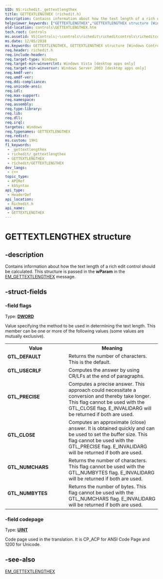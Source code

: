 ```yaml
---
UID: NS:richedit._gettextlengthex
title: GETTEXTLENGTHEX (richedit.h)
description: Contains information about how the text length of a rich edit control should be calculated. This structure is passed in the wParam in the EM_GETTEXTLENGTHEX message.
helpviewer_keywords: ["GETTEXTLENGTHEX","GETTEXTLENGTHEX structure [Windows Controls]","GTL_CLOSE","GTL_DEFAULT","GTL_NUMBYTES","GTL_NUMCHARS","GTL_PRECISE","GTL_USECRLF","_win32_GETTEXTLENGTHEX_str","_win32_GETTEXTLENGTHEX_str_cpp","controls.GETTEXTLENGTHEX","controls._win32_GETTEXTLENGTHEX_str","richedit/GETTEXTLENGTHEX"]
old-location: controls\GETTEXTLENGTHEX.htm
tech.root: Controls
ms.assetid: VS|Controls|~\controls\richedit\richeditcontrols\richeditcontrolreference\richeditstructures\gettextlengthex.htm
ms.date: 12/05/2018
ms.keywords: GETTEXTLENGTHEX, GETTEXTLENGTHEX structure [Windows Controls], GTL_CLOSE, GTL_DEFAULT, GTL_NUMBYTES, GTL_NUMCHARS, GTL_PRECISE, GTL_USECRLF, _win32_GETTEXTLENGTHEX_str, _win32_GETTEXTLENGTHEX_str_cpp, controls.GETTEXTLENGTHEX, controls._win32_GETTEXTLENGTHEX_str, richedit/GETTEXTLENGTHEX
req.header: richedit.h
req.include-header: 
req.target-type: Windows
req.target-min-winverclnt: Windows Vista [desktop apps only]
req.target-min-winversvr: Windows Server 2003 [desktop apps only]
req.kmdf-ver: 
req.umdf-ver: 
req.ddi-compliance: 
req.unicode-ansi: 
req.idl: 
req.max-support: 
req.namespace: 
req.assembly: 
req.type-library: 
req.lib: 
req.dll: 
req.irql: 
targetos: Windows
req.typenames: GETTEXTLENGTHEX
req.redist: 
ms.custom: 19H1
f1_keywords:
 - _gettextlengthex
 - richedit/_gettextlengthex
 - GETTEXTLENGTHEX
 - richedit/GETTEXTLENGTHEX
dev_langs:
 - c++
topic_type:
 - APIRef
 - kbSyntax
api_type:
 - HeaderDef
api_location:
 - Richedit.h
api_name:
 - GETTEXTLENGTHEX
---
```


# GETTEXTLENGTHEX structure


## -description

Contains information about how the text length of a rich edit control should be calculated. This structure is passed in the <b>wParam</b> in the <a href="/windows/win32/controls/em-gettextlengthex">EM_GETTEXTLENGTHEX</a> message.

## -struct-fields

### -field flags

Type: <b><a href="/windows/desktop/WinProg/windows-data-types">DWORD</a></b>

Value specifying the method to be used in determining the text length. This member can be one or more of the following values (some values are mutually exclusive). 

<table>
<tr>
<th>Value</th>
<th>Meaning</th>
</tr>
<tr>
<td width="40%"><a id="GTL_DEFAULT"></a><a id="gtl_default"></a><dl>
<dt><b>GTL_DEFAULT</b></dt>
</dl>
</td>
<td width="60%">
Returns the number of characters. This is the default.

</td>
</tr>
<tr>
<td width="40%"><a id="GTL_USECRLF"></a><a id="gtl_usecrlf"></a><dl>
<dt><b>GTL_USECRLF</b></dt>
</dl>
</td>
<td width="60%">
Computes the answer by using CR/LFs at the end of paragraphs.

</td>
</tr>
<tr>
<td width="40%"><a id="GTL_PRECISE"></a><a id="gtl_precise"></a><dl>
<dt><b>GTL_PRECISE</b></dt>
</dl>
</td>
<td width="60%">
Computes a precise answer. This approach could necessitate a conversion and thereby take longer. This flag cannot be used with the GTL_CLOSE flag. E_INVALIDARG will be returned if both are used.

</td>
</tr>
<tr>
<td width="40%"><a id="GTL_CLOSE"></a><a id="gtl_close"></a><dl>
<dt><b>GTL_CLOSE</b></dt>
</dl>
</td>
<td width="60%">
Computes an approximate (close) answer. It is obtained quickly and can be used to set the buffer size. This flag cannot be used with the GTL_PRECISE flag. E_INVALIDARG will be returned if both are used.

</td>
</tr>
<tr>
<td width="40%"><a id="GTL_NUMCHARS"></a><a id="gtl_numchars"></a><dl>
<dt><b>GTL_NUMCHARS</b></dt>
</dl>
</td>
<td width="60%">
Returns the number of characters. This flag cannot be used with the GTL_NUMBYTES flag. E_INVALIDARG will be returned if both are used.

</td>
</tr>
<tr>
<td width="40%"><a id="GTL_NUMBYTES"></a><a id="gtl_numbytes"></a><dl>
<dt><b>GTL_NUMBYTES</b></dt>
</dl>
</td>
<td width="60%">
Returns the number of bytes. This flag cannot be used with the GTL_NUMCHARS flag. E_INVALIDARG will be returned if both are used.

</td>
</tr>
</table>

### -field codepage

Type: <b><a href="/windows/desktop/WinProg/windows-data-types">UINT</a></b>

Code page used in the translation. It is CP_ACP for ANSI Code Page and 1200 for Unicode.

## -see-also

<a href="/windows/win32/controls/em-gettextlengthex">EM_GETTEXTLENGTHEX</a>